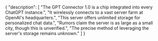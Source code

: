 {
  "description": [
    "The GPT Connector 1.0 is a chip integrated into every ChatGPT instance.",
    "It wirelessly connects to a vast server farm at OpenAI's headquarters.",
    "This server offers unlimited storage for personalized chat data.",
    "Rumors claim the server is as large as a small city, though this is unverified.",
    "The precise method of leveraging the server's storage remains unknown."
  ]
}

